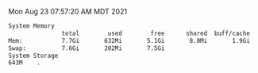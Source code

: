 Mon Aug 23 07:57:20 AM MDT 2021
```bash
System Memory
               total        used        free      shared  buff/cache   available
Mem:           7.7Gi       632Mi       5.1Gi       8.0Mi       1.9Gi       6.7Gi
Swap:          7.6Gi       202Mi       7.5Gi
System Storage
643M	.
```
